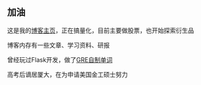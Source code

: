 ## 加油

这是我的[博客主页](https://zzzzdf.page/pages)，正在搞量化，目前主要做股票，也开始探索衍生品

博客内存有一些文章、学习资料、研报

曾经玩过Flask开发，做了[GRE自制单词](http://111.230.46.76/)

高考后谪居厦大，在为申请美国金工硕士努力
